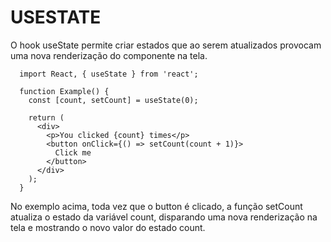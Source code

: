 # USESTATE

O hook useState permite criar estados que ao serem atualizados
provocam uma nova renderização do componente na tela.


```JS
  import React, { useState } from 'react';

  function Example() {
    const [count, setCount] = useState(0);

    return (
      <div>
        <p>You clicked {count} times</p>
        <button onClick={() => setCount(count + 1)}>
          Click me
        </button>
      </div>
    );
  }
```

No exemplo acima, toda vez que o button é clicado, a função setCount atualiza o estado 
da variável count, disparando uma nova renderização na tela e mostrando o novo
valor do estado count.


